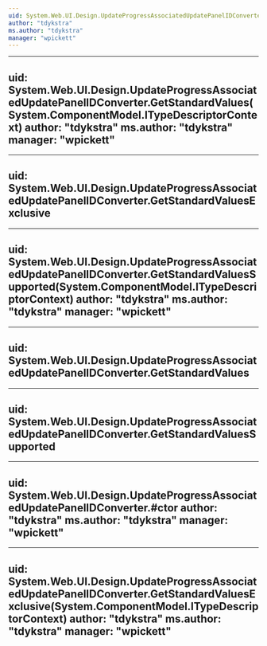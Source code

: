 ```yaml
---
uid: System.Web.UI.Design.UpdateProgressAssociatedUpdatePanelIDConverter
author: "tdykstra"
ms.author: "tdykstra"
manager: "wpickett"
---
```


---
uid: System.Web.UI.Design.UpdateProgressAssociatedUpdatePanelIDConverter.GetStandardValues(System.ComponentModel.ITypeDescriptorContext)
author: "tdykstra"
ms.author: "tdykstra"
manager: "wpickett"
---

---
uid: System.Web.UI.Design.UpdateProgressAssociatedUpdatePanelIDConverter.GetStandardValuesExclusive
---

---
uid: System.Web.UI.Design.UpdateProgressAssociatedUpdatePanelIDConverter.GetStandardValuesSupported(System.ComponentModel.ITypeDescriptorContext)
author: "tdykstra"
ms.author: "tdykstra"
manager: "wpickett"
---

---
uid: System.Web.UI.Design.UpdateProgressAssociatedUpdatePanelIDConverter.GetStandardValues
---

---
uid: System.Web.UI.Design.UpdateProgressAssociatedUpdatePanelIDConverter.GetStandardValuesSupported
---

---
uid: System.Web.UI.Design.UpdateProgressAssociatedUpdatePanelIDConverter.#ctor
author: "tdykstra"
ms.author: "tdykstra"
manager: "wpickett"
---

---
uid: System.Web.UI.Design.UpdateProgressAssociatedUpdatePanelIDConverter.GetStandardValuesExclusive(System.ComponentModel.ITypeDescriptorContext)
author: "tdykstra"
ms.author: "tdykstra"
manager: "wpickett"
---
